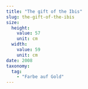 ```yaml
---
title: "The gift of the Ibis"
slug: the-gift-of-the-ibis
size:
  height:
    value: 57
    unit: cm
  width:
    value: 59
    unit: cm
date: 2008
taxonomy:
  tag:
    - "Farbe auf Gold"
---
```

